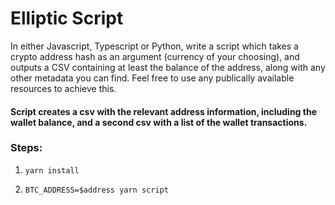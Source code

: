 # Elliptic Script

In either Javascript, Typescript or Python, write a script which takes a crypto address hash as an argument (currency of your choosing), and outputs a CSV containing at least the balance of the address, along with any other metadata you can find. Feel free to use any publically available resources to achieve this.

#### Script creates a csv with the relevant address information, including the wallet balance, and a second csv with a list of the wallet transactions.

### Steps:

1. `yarn install`

2. `BTC_ADDRESS=$address yarn script`
